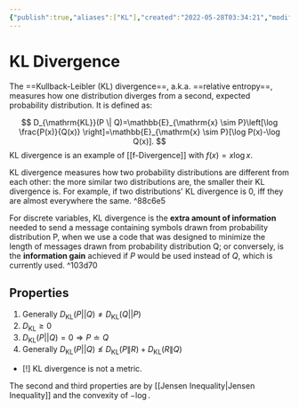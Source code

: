 ```yaml
---
{"publish":true,"aliases":["KL"],"created":"2022-05-28T03:34:21","modified":"2025-06-01T03:56:26","cssclasses":"","type":"note","sup":["[[Machine Learning]]","[[Information Theory]]","[[Statistics]]","[[f-Divergence\|f-Divergence]]"],"state":"done"}
---
```



# KL Divergence

The ==Kullback-Leibler (KL) divergence==, a.k.a. ==relative entropy==, measures how one distribution diverges from a second, expected probability distribution. It is defined as:

$$
D_{\mathrm{KL}}(P \| Q)=\mathbb{E}_{\mathrm{x} \sim P}\left[\log \frac{P(x)}{Q(x)} \right]=\mathbb{E}_{\mathrm{x} \sim P}[\log P(x)-\log Q(x)].
$$
KL divergence is an example of [[f-Divergence]] with $f(x) = x\log x$.

KL divergence measures how two probability distributions are different from each other: the more similar two distributions are, the smaller their KL divergence is. For example, if two distributions' KL divergence is 0, iff they are almost everywhere the same. ^88c6e5

For discrete variables, KL divergence is the **extra amount of information** needed to send a message containing symbols drawn from probability distribution P, when we use a code that was designed to minimize the length of messages drawn from probability distribution Q; or conversely, is the **information gain** achieved if $P$ would be used instead of $Q$, which is currently used. ^103d70

## Properties

1. Generally $D_{\mathrm{KL}}(P||Q) \neq  D_{\mathrm{KL}}(Q||P)$
2. $D_{\mathrm{KL}} \geq 0$
3. $D_{\mathrm{KL}}(P||Q) = 0 \Rightarrow P \doteq Q$
4. Generally $D_{\mathrm{KL}}(P||Q) \not\le D_{\mathrm{KL}}(P\|R) + D_{\mathrm{KL}}(R\| Q)$

- [!] KL divergence is not a metric.

The second and third properties are by [[Jensen Inequality\|Jensen Inequality]] and the convexity of $-\log$.
